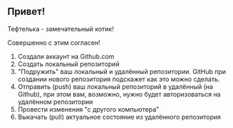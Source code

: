 ## Привет!

Тефтелька - замечательный котик!

Совершенно с этим согласен!

1. Создали аккаунт на Github.com
2. Создать локальный репозиторий
3. "Подружить" ваш локальный и удалённый репозитории. GitHub при создании нового репозитория подскажет как это можно сделать.
4. Отправить (push) ваш локальный репозиторий в удалённый (на Github), при этом вам, возможно, нужно будет авторизоваться на удалённом репозитории
5. Провести изменения "с другого компьютера"
6. Выкачать (pull) актуальное состояние из удалённого репозитория